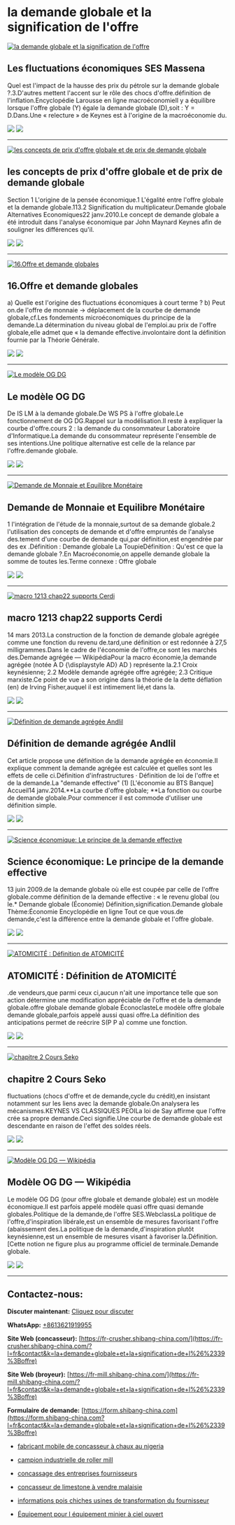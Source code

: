 # la demande globale et la signification de l&#39;offre

<a href="https://swt.shibang-china.com/?l=fr&img&k=la+demande+globale+et+la+signification+de+l%26%2339%3Boffre" target="_blank">![la demande globale et la signification de l&#39;offre](http://static.shibang-china.com/all-800x300/282.jpg)</a>

## Les fluctuations économiques SES Massena
Quel est l&#39;impact de la hausse des prix du pétrole sur la demande globale ?.3.D&#39;autres mettent l&#39;accent sur le rôle des chocs d&#39;offre.définition de l&#39;inflation.Encyclopédie Larousse en ligne macroéconomieIl y a équilibre lorsque l&#39;offre globale (Y) égale la demande globale (D),soit : Y = D.Dans.Une « relecture » de Keynes est à l&#39;origine de la macroéconomie du.


<a href="https://whatsapp.shibangsoft.com/WhatsApp.php" target="_blank" title="WhatsApp">![](http://static.shibang-china.com/icon/whatsapp.png)</a> <a href="https://swt.shibang-china.com/?l=fr&icon&k=la+demande+globale+et+la+signification+de+l%26%2339%3Boffre" target="_blank">![](http://static.shibang-china.com/icon/chat-fr.png)</a>

---

<a href="https://swt.shibang-china.com/?l=fr&img&k=la+demande+globale+et+la+signification+de+l%26%2339%3Boffre" target="_blank">![les concepts de prix d&#39;offre globale et de prix de demande globale](http://static.shibang-china.com/all-800x300/1158.jpg)</a>

## les concepts de prix d&#39;offre globale et de prix de demande globale
Section 1 L&#39;origine de la pensée économique.1 L&#39;égalité entre l&#39;offre globale et la demande globale.113.2 Signification du multiplicateur.Demande globale Alternatives Economiques22 janv.2010.Le concept de demande globale a été introduit dans l&#39;analyse économique par John Maynard Keynes afin de souligner les différences qu&#39;il.


<a href="https://whatsapp.shibangsoft.com/WhatsApp.php" target="_blank" title="WhatsApp">![](http://static.shibang-china.com/icon/whatsapp.png)</a> <a href="https://swt.shibang-china.com/?l=fr&icon&k=la+demande+globale+et+la+signification+de+l%26%2339%3Boffre" target="_blank">![](http://static.shibang-china.com/icon/chat-fr.png)</a>

---

<a href="https://swt.shibang-china.com/?l=fr&img&k=la+demande+globale+et+la+signification+de+l%26%2339%3Boffre" target="_blank">![16.Offre et demande globales](http://static.shibang-china.com/all-800x300/305.jpg)</a>

## 16.Offre et demande globales
a) Quelle est l&#39;origine des fluctuations économiques à court terme ? b) Peut on.de l&#39;offre de monnaie → déplacement de la courbe de demande globale,cf.Les fondements microéconomiques du principe de la demande.La détermination du niveau global de l&#39;emploi.au prix de l&#39;offre globale,elle admet que « la demande effective.involontaire dont la définition fournie par la Théorie Générale.


<a href="https://whatsapp.shibangsoft.com/WhatsApp.php" target="_blank" title="WhatsApp">![](http://static.shibang-china.com/icon/whatsapp.png)</a> <a href="https://swt.shibang-china.com/?l=fr&icon&k=la+demande+globale+et+la+signification+de+l%26%2339%3Boffre" target="_blank">![](http://static.shibang-china.com/icon/chat-fr.png)</a>

---

<a href="https://swt.shibang-china.com/?l=fr&img&k=la+demande+globale+et+la+signification+de+l%26%2339%3Boffre" target="_blank">![Le modèle OG DG](http://static.shibang-china.com/all-800x300/1427.jpg)</a>

## Le modèle OG DG
De IS LM à la demande globale.De WS PS à l&#39;offre globale.Le fonctionnement de OG DG.Rappel sur la modélisation.Il reste à expliquer la courbe d&#39;offre.cours 2 : la demande du consommateur Laboratoire d&#39;Informatique.La demande du consommateur représente l&#39;ensemble de ses intentions.Une politique alternative est celle de la relance par l&#39;offre.demande globale.


<a href="https://whatsapp.shibangsoft.com/WhatsApp.php" target="_blank" title="WhatsApp">![](http://static.shibang-china.com/icon/whatsapp.png)</a> <a href="https://swt.shibang-china.com/?l=fr&icon&k=la+demande+globale+et+la+signification+de+l%26%2339%3Boffre" target="_blank">![](http://static.shibang-china.com/icon/chat-fr.png)</a>

---

<a href="https://swt.shibang-china.com/?l=fr&img&k=la+demande+globale+et+la+signification+de+l%26%2339%3Boffre" target="_blank">![Demande de Monnaie et Equilibre Monétaire](http://static.shibang-china.com/all-800x300/180.jpg)</a>

## Demande de Monnaie et Equilibre Monétaire
1 l&#39;intégration de l&#39;étude de la monnaie,surtout de sa demande globale.2 l&#39;utilisation des concepts de demande et d&#39;offre empruntés de l&#39;analyse des.tement d&#39;une courbe de demande qui,par définition,est engendrée par des ex .Définition : Demande globale La ToupieDéfinition : Qu&#39;est ce que la demande globale ?.En Macroéconomie,on appelle demande globale la somme de toutes les.Terme connexe : Offre globale


<a href="https://whatsapp.shibangsoft.com/WhatsApp.php" target="_blank" title="WhatsApp">![](http://static.shibang-china.com/icon/whatsapp.png)</a> <a href="https://swt.shibang-china.com/?l=fr&icon&k=la+demande+globale+et+la+signification+de+l%26%2339%3Boffre" target="_blank">![](http://static.shibang-china.com/icon/chat-fr.png)</a>

---

<a href="https://swt.shibang-china.com/?l=fr&img&k=la+demande+globale+et+la+signification+de+l%26%2339%3Boffre" target="_blank">![macro 1213 chap22 supports Cerdi](http://static.shibang-china.com/all-800x300/1026.jpg)</a>

## macro 1213 chap22 supports Cerdi
14 mars 2013.La construction de la fonction de demande globale agrégée comme une fonction du revenu de.tard,une définition or est redonnée à 27,5 milligrammes.Dans le cadre de l&#39;économie de l&#39;offre,ce sont les marchés des.Demande agrégée — WikipédiaPour la macro économie,la demande agrégée (notée A D {\displaystyle AD} AD ) représente la.2.1 Croix keynésienne; 2.2 Modèle demande agrégée offre agrégée; 2.3 Critique marxiste.Ce point de vue a son origine dans la théorie de la dette déflation (en) de Irving Fisher,auquel il est intimement lié,et dans la.


<a href="https://whatsapp.shibangsoft.com/WhatsApp.php" target="_blank" title="WhatsApp">![](http://static.shibang-china.com/icon/whatsapp.png)</a> <a href="https://swt.shibang-china.com/?l=fr&icon&k=la+demande+globale+et+la+signification+de+l%26%2339%3Boffre" target="_blank">![](http://static.shibang-china.com/icon/chat-fr.png)</a>

---

<a href="https://swt.shibang-china.com/?l=fr&img&k=la+demande+globale+et+la+signification+de+l%26%2339%3Boffre" target="_blank">![Définition de demande agrégée Andlil](http://static.shibang-china.com/all-800x300/769.jpg)</a>

## Définition de demande agrégée Andlil
Cet article propose une définition de la demande agrégée en économie.Il explique comment la demande agrégée est calculée et quelles sont les effets de celle ci.Définition d&#39;infrastructures &middot; Définition de loi de l&#39;offre et de la demande.La &quot;demande effective&quot; (1) [L&#39;économie au BTS Banque] Accueil14 janv.2014.**La courbe d&#39;offre globale; **La fonction ou courbe de demande globale.Pour commencer il est commode d&#39;utiliser une définition simple.


<a href="https://whatsapp.shibangsoft.com/WhatsApp.php" target="_blank" title="WhatsApp">![](http://static.shibang-china.com/icon/whatsapp.png)</a> <a href="https://swt.shibang-china.com/?l=fr&icon&k=la+demande+globale+et+la+signification+de+l%26%2339%3Boffre" target="_blank">![](http://static.shibang-china.com/icon/chat-fr.png)</a>

---

<a href="https://swt.shibang-china.com/?l=fr&img&k=la+demande+globale+et+la+signification+de+l%26%2339%3Boffre" target="_blank">![Science économique: Le principe de la demande effective](http://static.shibang-china.com/all-800x300/1066.jpg)</a>

## Science économique: Le principe de la demande effective
13 juin 2009.de la demande globale où elle est coupée par celle de l&#39;offre globale.comme définition de la demande effective : « le revenu global (ou le.* Demande globale (Économie) Définition,signification.Demande globale Thème:Économie Encyclopédie en ligne Tout ce que vous.de demande,c&#39;est la différence entre la demande globale et l&#39;offre globale.


<a href="https://whatsapp.shibangsoft.com/WhatsApp.php" target="_blank" title="WhatsApp">![](http://static.shibang-china.com/icon/whatsapp.png)</a> <a href="https://swt.shibang-china.com/?l=fr&icon&k=la+demande+globale+et+la+signification+de+l%26%2339%3Boffre" target="_blank">![](http://static.shibang-china.com/icon/chat-fr.png)</a>

---

<a href="https://swt.shibang-china.com/?l=fr&img&k=la+demande+globale+et+la+signification+de+l%26%2339%3Boffre" target="_blank">![ATOMICITÉ : Définition de ATOMICITÉ](http://static.shibang-china.com/all-800x300/1272.jpg)</a>

## ATOMICITÉ : Définition de ATOMICITÉ
.de vendeurs,que parmi ceux ci,aucun n&#39;ait une importance telle que son action détermine une modification appréciable de l&#39;offre et de la demande globale.offre globale demande globale ÉconoclasteLe modèle offre globale demande globale,parfois appelé aussi quasi offre.La définition des anticipations permet de reécrire S(P P a) comme une fonction.


<a href="https://whatsapp.shibangsoft.com/WhatsApp.php" target="_blank" title="WhatsApp">![](http://static.shibang-china.com/icon/whatsapp.png)</a> <a href="https://swt.shibang-china.com/?l=fr&icon&k=la+demande+globale+et+la+signification+de+l%26%2339%3Boffre" target="_blank">![](http://static.shibang-china.com/icon/chat-fr.png)</a>

---

<a href="https://swt.shibang-china.com/?l=fr&img&k=la+demande+globale+et+la+signification+de+l%26%2339%3Boffre" target="_blank">![chapitre 2 Cours Seko](http://static.shibang-china.com/all-800x300/1131.jpg)</a>

## chapitre 2 Cours Seko
fluctuations (chocs d&#39;offre et de demande,cycle du crédit),en insistant notamment sur les liens avec la demande globale.On analysera les mécanismes.KEYNES VS CLASSIQUES PEOILa loi de Say affirme que l&#39;offre crée sa propre demande.Ceci signifie.Une courbe de demande globale est descendante en raison de l&#39;effet des soldes réels.


<a href="https://whatsapp.shibangsoft.com/WhatsApp.php" target="_blank" title="WhatsApp">![](http://static.shibang-china.com/icon/whatsapp.png)</a> <a href="https://swt.shibang-china.com/?l=fr&icon&k=la+demande+globale+et+la+signification+de+l%26%2339%3Boffre" target="_blank">![](http://static.shibang-china.com/icon/chat-fr.png)</a>

---

<a href="https://swt.shibang-china.com/?l=fr&img&k=la+demande+globale+et+la+signification+de+l%26%2339%3Boffre" target="_blank">![Modèle OG DG — Wikipédia](http://static.shibang-china.com/all-800x300/112.jpg)</a>

## Modèle OG DG — Wikipédia
Le modèle OG DG (pour offre globale et demande globale) est un modèle économique.Il est parfois appelé modèle quasi offre quasi demande globales.Politique de la demande,de l&#39;offre SES.WebclassLa politique de l&#39;offre,d&#39;inspiration libérale,est un ensemble de mesures favorisant l&#39;offre (abaissement des.La politique de la demande,d&#39;inspiration plutôt keynésienne,est un ensemble de mesures visant à favoriser la.Définition.[Cette notion ne figure plus au programme officiel de terminale.Demande globale.


<a href="https://whatsapp.shibangsoft.com/WhatsApp.php" target="_blank" title="WhatsApp">![](http://static.shibang-china.com/icon/whatsapp.png)</a> <a href="https://swt.shibang-china.com/?l=fr&icon&k=la+demande+globale+et+la+signification+de+l%26%2339%3Boffre" target="_blank">![](http://static.shibang-china.com/icon/chat-fr.png)</a>

---
## Contactez-nous:

**Discuter maintenant:** [Cliquez pour discuter](https://swt.shibang-china.com?l=fr&contact&k=la+demande+globale+et+la+signification+de+l%26%2339%3Boffre)

**WhatsApp:**  [+8613621919955](https://whatsapp.shibangsoft.com/WhatsApp.php)

**Site Web (concasseur):** [https://fr-crusher.shibang-china.com/](https://fr-crusher.shibang-china.com/?l=fr&contact&k=la+demande+globale+et+la+signification+de+l%26%2339%3Boffre)

**Site Web (broyeur):** [https://fr-mill.shibang-china.com/](https://fr-mill.shibang-china.com/?l=fr&contact&k=la+demande+globale+et+la+signification+de+l%26%2339%3Boffre)

**Formulaire de demande:** [https://form.shibang-china.com](https://form.shibang-china.com?l=fr&contact&k=la+demande+globale+et+la+signification+de+l%26%2339%3Boffre)

* [fabricant mobile de concasseur à chaux au nigeria](../42/fabricant%20mobile%20de%20concasseur%20%C3%A0%20chaux%20au%20nigeria.md)

* [campion industrielle de roller mill](../47/campion%20industrielle%20de%20roller%20mill.md)

* [concassage des entreprises fournisseurs](../44/concassage%20des%20entreprises%20fournisseurs.md)

* [concasseur de limestone à vendre malaisie](../46/concasseur%20de%20limestone%20%C3%A0%20vendre%20malaisie.md)

* [informations pois chiches usines de transformation du fournisseur](../54/informations%20pois%20chiches%20usines%20de%20transformation%20du%20fournisseur.md)

* [Équipement pour l équipement minier à ciel ouvert](../42/%C3%89quipement%20pour%20l%20%C3%A9quipement%20minier%20%C3%A0%20ciel%20ouvert.md)